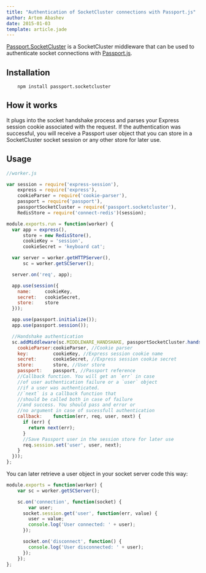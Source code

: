 ```yaml
---
title: "Authentication of SocketCluster connections with Passport.js"
author: Artem Abashev
date: 2015-01-03
template: article.jade
---
```


[Passport.SocketCluster](https://github.com/artema/passport.socketcluster) is a SocketCluster middleware that can be used to authenticate socket connections with [Passport.js](http://passportjs.org/).

## Installation

		npm install passport.socketcluster

## How it works

It plugs into the socket handshake process and parses your Express session cookie associated with the request. If the authentication was successful, you will receive a Passport user object that you can store in a SocketCluster socket session or any other store for later use.

## Usage

```javascript
//worker.js

var session = require('express-session'),
    express = require('express'),
    cookieParser = require('cookie-parser'),
    passport = require('passport'),
    passportSocketCluster = require('passport.socketcluster'),
    RedisStore = require('connect-redis')(session);

module.exports.run = function(worker) {
  var app = express(),
      store = new RedisStore(),
      cookieKey = 'session',
      cookieSecret = 'keyboard cat';

  var server = worker.getHTTPServer(),
      sc = worker.getSCServer();

  server.on('req', app);

  app.use(session({
    name:     cookieKey,
    secret:   cookieSecret,
    store:    store
  }));

  app.use(passport.initialize());
  app.use(passport.session());

  //Handshake authentication
  sc.addMiddleware(sc.MIDDLEWARE_HANDSHAKE, passportSocketCluster.handshake({
    cookieParser:cookieParser, //Cookie parser
    key:         cookieKey, //Express session cookie name
    secret:      cookieSecret, //Express session cookie secret
    store:       store, //User store
    passport:    passport, //Passport reference
    //Callback function. You will get an `err` in case
    //of user authentication failure or a `user` object
    //if a user was authenticated.
    //`next` is a callback function that
    //should be called both in case of failure
    //and success. You should pass and error or
    //no argument in case of sucessfull authentication
    callback:    function(err, req, user, next) {
      if (err) {
        return next(err);
      }
      //Save Passport user in the session store for later use
      req.session.set('user', user, next);
    }
  }));
};
```

You can later retrieve a user object in your socket server code this way:

```javascript
module.exports = function(worker) {
	var sc = worker.getSCServer();

	sc.on('connection', function(socket) {
		var user;
	  socket.session.get('user', function(err, value) {
	  	user = value;
	  	console.log('User connected: ' + user);
	  });

	  socket.on('disconnect', function() {
	  	console.log('User disconnected: ' + user);
	  });
	});
};
```
